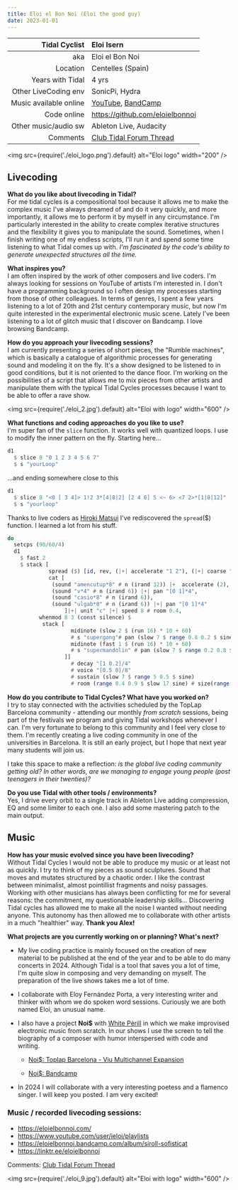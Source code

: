```yaml
---
title: Eloi el Bon Noi (Eloi the good guy)
date: 2023-01-01
---
```


| Tidal Cyclist  | Eloi Isern |
| --------:    | :---------- |
| aka          | Eloi el Bon Noi |
| Location     | Centelles (Spain) |
| Years with Tidal | 4 yrs |
| Other LiveCoding env | SonicPi, Hydra |
| Music available online | [YouTube](https://www.youtube.com/user/ieloi/playlists), [BandCamp](https://eloielbonnoi.bandcamp.com/music) |
| Code online  | https://github.com/eloielbonnoi |
| Other music/audio sw | Ableton Live, Audacity |
| Comments | [Club Tidal Forum Thread](https://club.tidalcycles.org/)|

<img
  src={require('./eloi_logo.png').default}
  alt="Eloi logo"
  width="200"
/>  
## Livecoding  

**What do you like about livecoding in Tidal?**  
For me tidal cycles is a compositional tool because it allows me to make the complex music I've always dreamed of and do it very quickly, and more importantly, it allows me to perform it by myself in any circumstance.
I'm particularly interested in the ability to create complex iterative structures and the flexibility it gives you to manipulate the sound. Sometimes, when I finish writing one of my endless scripts, I'll run it and spend some time listening to what Tidal comes up with. *I'm fascinated by the code's ability to generate unexpected structures all the time.*

**What inspires you?**   
I am often inspired by the work of other composers and live coders. I'm always looking for sessions on YouTube of artists I'm interested in. I don't have a programming background so I often design my processes starting from those of other colleagues. In terms of genres, I spent a few years listening to a lot of 20th and 21st century contemporary music, but now I'm quite interested in the experimental electronic music scene. Lately I've been listening to a lot of glitch music that I discover on Bandcamp. I love browsing Bandcamp.

**How do you approach your livecoding sessions?**  
I am currently presenting a series of short pieces, the "Rumble machines", which is basically a catalogue of algorithmic processes for generating sound and modeling it on the fly. It's a show designed to be listened to in good conditions, but it is not oriented to the dance floor. I'm working on the possibilities of a script that allows me to mix pieces from other artists and manipulate them with the typical Tidal Cycles processes because I want to be able to offer a rave show.

<img
  src={require('./eloi_2.jpg').default}
  alt="Eloi with logo"
  width="600"
/>

**What functions and coding approaches do you like to use?**  
I'm super fan of the `slice` function. It works well with quantized loops. I use to modify the inner pattern on the fly. Starting here...

```haskell
d1
  $ slice 8 "0 1 2 3 4 5 6 7"
  $ s "yourLoop"

```
...and ending somewhere close to this

```haskell
d1
  $ slice 8 "<0 [ 3 4]> 1!2 3*[4|8|2] [2 4 6] 5 <~ 6> <7 2>*[1|8|12]"
  $ s "yourloop"

```

Thanks to live coders as [Hiroki Matsui](https://www.youtube.com/@hirokimtplc/videos) I've rediscovered the `spread`($) function. I learned a lot from his stuff.

```haskell
do
  setcps (90/60/4)  
  d1
    $ fast 2
    $ stack [
             spread ($) [id, rev, (|+| accelerate "1 2"), (|+| coarse "16 32 24"), chop 16, stut 4 0.25 0.05 ] $
             cat [
              (sound "amencutup*8" # n (irand 32)) |+  accelerate (2),
              (sound "v*4" # n (irand 6)) |+| pan "[0 1]*4",
              (sound "casio*8" # n (irand 6)),
              (sound "ulgab*8" # n (irand 6)) |+| pan "[0 1]*4"
                  ]|+| unit "c" |+| speed 8 # room 0.4,
          whenmod 8 3 (const silence) $
           stack [
                    midinote (slow 2 $ (run 16) * 10 + 60)
                    # s "supergong"# pan (slow 7 $ range 0.8 0.2 $ sine) ,
                    midinote (fast 1 $ (run 16) * 10 + 60)
                    # s "supermandolin" # pan (slow 7 $ range 0.2 0.8 $ sine)
                  ]]
                    # decay "[1 0.2]/4"
                    # voice "[0.5 0]/8"
                    # sustain (slow 7 $ range 5 0.5 $ sine)
                    # room (range 0.4 0.9 $ slow 17 sine) # size(range 0.3 0.6 $ slow 17 sine)

````

**How do you contribute to Tidal Cycles? What have you worked on?**  
I try to stay connected with the activities scheduled by the TopLap Barcelona community - attending our monthly *from scratch* sessions, being part of the festivals we program and giving Tidal workshops whenever I can. I'm very fortunate to belong to this community and I feel very close to them. I'm recently creating a live coding community in one of the universities in Barcelona. It is still an early project, but I hope that next year many students will join us.

I take this space to make a reflection: *is the global live coding community getting old? In other words, are we managing to engage young people (post teenagers in their twenties)?*

**Do you use Tidal with other tools / environments?**  
Yes, I drive every orbit to a single track in Ableton Live adding compression, EQ and some limiter to each one. I also add some mastering patch to the main output.

## Music  

**How has your music evolved since you have been livecoding?**  
Without Tidal Cycles I would not be able to produce my music or at least not as quickly. I try to think of my pieces as sound sculptures. Sound that moves and mutates structured by a chaotic order. I like the contrast between minimalist, almost pointillist fragments and noisy passages.
Working with other musicians has always been conflicting for me for several reasons: the commitment, my questionable leadership skills... Discovering Tidal cycles has allowed me to make all the noise I wanted without needing anyone. This autonomy has then allowed me to collaborate with other artists in a much "healthier" way. **Thank you Alex!**

**What projects are you currently working on or planning? What's next?**   
- My live coding practice is mainly focused on the creation of new material to be published at the end of the year and to be able to do many concerts in 2024. Although Tidal is a tool that saves you a lot of time, I'm quite slow in composing and very demanding on myself. The preparation of the live shows takes me a lot of time.
- I collaborate with Eloy Fernández Porta, a very interesting writer and thinker with whom we do spoken word sessions. Curiously we are both named Eloi, an unusual name.
- I also have a project **Noi$** with [White Pèrill](https://whiteperill.bandcamp.com/) in which we make improvised electronic music from scratch. In our shows I use the screen to tell the biography of a composer with humor interspersed with code and writing.

    - [Noi$: Toplap Barcelona - Viu Multichannel Expansion](https://www.youtube.com/watch?v=jwX3TpOaodo&list=PLPpU9K6Wgm8tmhWsAwBRPr2rIy3xtKKeN&index=6&ab_channel=TOPLAP_BARCELONA)

    - [Noi$: Bandcamp](https://elsnois.bandcamp.com/music)

- In 2024 I will collaborate with a very interesting poetess and a flamenco singer. I will keep you posted. I am very excited!

### Music / recorded livecoding sessions:
- https://eloielbonnoi.com/
- https://www.youtube.com/user/ieloi/playlists
- https://eloielbonnoi.bandcamp.com/album/siroll-sofisticat
- https://linktr.ee/eloielbonnoi

Comments: [Club Tidal Forum Thread](https://club.tidalcycles.org/)  

<img
  src={require('./eloi_9.jpg').default}
  alt="Eloi with logo"
  width="600"
/>

